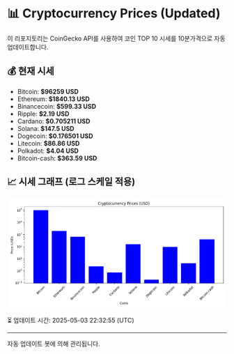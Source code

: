 
# 📊 Cryptocurrency Prices (Updated)

이 리포지토리는 CoinGecko API를 사용하여 코인 TOP 10 시세를 10분가격으로 자동 업데이트합니다.

## 💰 현재 시세
- Bitcoin: **$96259 USD**
- Ethereum: **$1840.13 USD**
- Binancecoin: **$599.33 USD**
- Ripple: **$2.19 USD**
- Cardano: **$0.705211 USD**
- Solana: **$147.5 USD**
- Dogecoin: **$0.176501 USD**
- Litecoin: **$86.86 USD**
- Polkadot: **$4.04 USD**
- Bitcoin-cash: **$363.59 USD**

## 📈 시세 그래프 (로그 스케일 적용)
![Crypto Prices](crypto_prices.png)

⏳ 업데이트 시간: 2025-05-03 22:32:55 (UTC)

---
자동 업데이트 봇에 의해 관리됩니다.
